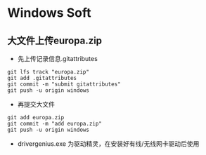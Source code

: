 # Windows Soft

## 大文件上传europa.zip
* 先上传记录信息.gitattributes
```
git lfs track "europa.zip"
git add .gitattributes
git commit -m "submit gitattributes"
git push -u origin windows 
```
* 再提交大文件
```
git add europa.zip
git commit -m "add europa.zip"
git push -u origin windows
```

* drivergenius.exe 为驱动精灵，在安装好有线/无线网卡驱动后使用